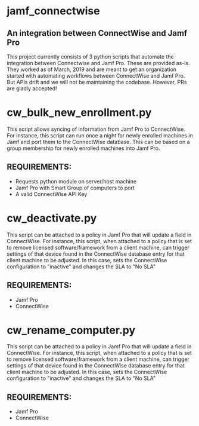 # jamf_connectwise
## An integration between ConnectWise and Jamf Pro

This project currently consists of 3 python scripts that automate the integration between Connectwise and Jamf Pro. These are provided as-is. They worked as of March, 2019 and are meant to get an organization started with automating workflows between ConnectWise and Jamf Pro. But APIs drift and we will not be maintaining the codebase. However, PRs are gladly accepted!

# cw_bulk_new_enrollment.py
This script allows syncing of information from Jamf Pro to ConnectWise.
For instance, this script can run once a night for newly enrolled machines in Jamf and port them to the ConnectWise database.  This can be based on a group membership for newly enrolled machines into Jamf Pro.

## REQUIREMENTS:
- Requests python module on server/host machine
- Jamf Pro with Smart Group of computers to port
- A valid ConnectWise API Key

# cw_deactivate.py
This script can be attached to a policy in Jamf Pro that will update a field in ConnectWise.
For instance, this script, when attached to a policy that is set to remove licensed 
software/framework from a client machine, can trigger settings of that device found in 
the ConnectWise database entry for that client machine to be adjusted.  In this case, 
sets the ConnectWise configuration to "inactive" and changes the SLA to "No  SLA" 

## REQUIREMENTS:
- Jamf Pro
- ConnectWise

# cw_rename_computer.py
This script can be attached to a policy in Jamf Pro that will update a field in ConnectWise.
For instance, this script, when attached to a policy that is set to remove licensed 
software/framework from a client machine, can trigger settings of that device found in 
the ConnectWise database entry for that client machine to be adjusted.  In this case, 
sets the ConnectWise configuration to "inactive" and changes the SLA to "No  SLA" 

## REQUIREMENTS:
- Jamf Pro
- ConnectWise
